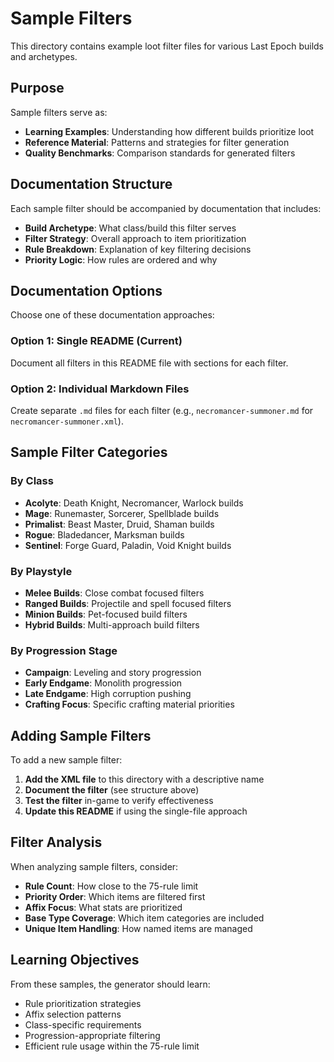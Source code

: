 # Sample Filters

This directory contains example loot filter files for various Last Epoch builds and archetypes.

## Purpose

Sample filters serve as:
- **Learning Examples**: Understanding how different builds prioritize loot
- **Reference Material**: Patterns and strategies for filter generation
- **Quality Benchmarks**: Comparison standards for generated filters

## Documentation Structure

Each sample filter should be accompanied by documentation that includes:
- **Build Archetype**: What class/build this filter serves
- **Filter Strategy**: Overall approach to item prioritization
- **Rule Breakdown**: Explanation of key filtering decisions
- **Priority Logic**: How rules are ordered and why

## Documentation Options

Choose one of these documentation approaches:

### Option 1: Single README (Current)
Document all filters in this README file with sections for each filter.

### Option 2: Individual Markdown Files
Create separate `.md` files for each filter (e.g., `necromancer-summoner.md` for `necromancer-summoner.xml`).

## Sample Filter Categories

### By Class
- **Acolyte**: Death Knight, Necromancer, Warlock builds
- **Mage**: Runemaster, Sorcerer, Spellblade builds  
- **Primalist**: Beast Master, Druid, Shaman builds
- **Rogue**: Bladedancer, Marksman builds
- **Sentinel**: Forge Guard, Paladin, Void Knight builds

### By Playstyle
- **Melee Builds**: Close combat focused filters
- **Ranged Builds**: Projectile and spell focused filters
- **Minion Builds**: Pet-focused build filters
- **Hybrid Builds**: Multi-approach build filters

### By Progression Stage
- **Campaign**: Leveling and story progression
- **Early Endgame**: Monolith progression
- **Late Endgame**: High corruption pushing
- **Crafting Focus**: Specific crafting material priorities

## Adding Sample Filters

To add a new sample filter:

1. **Add the XML file** to this directory with a descriptive name
2. **Document the filter** (see structure above)
3. **Test the filter** in-game to verify effectiveness
4. **Update this README** if using the single-file approach

## Filter Analysis

When analyzing sample filters, consider:
- **Rule Count**: How close to the 75-rule limit
- **Priority Order**: Which items are filtered first
- **Affix Focus**: What stats are prioritized
- **Base Type Coverage**: Which item categories are included
- **Unique Item Handling**: How named items are managed

## Learning Objectives

From these samples, the generator should learn:
- Rule prioritization strategies
- Affix selection patterns
- Class-specific requirements
- Progression-appropriate filtering
- Efficient rule usage within the 75-rule limit